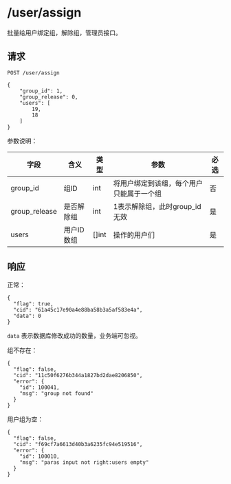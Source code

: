 # /user/assign

批量给用户绑定组，解除组，管理员接口。

## 请求

```
POST /user/assign

{
	"group_id": 1,
	"group_release": 0,
	"users": [
		19,
		18
	]
}
```

参数说明：

| 字段   |      含义   |类型  |   参数 |  必选 |
|----------|--------|------|------|------|
| group_id | 组ID | int | 将用户绑定到该组，每个用户只能属于一个组 | 否 |
| group_release |    是否解除组   |   int | 1表示解除组，此时group_id无效| 是|
| users | 用户ID数组 | []int | 操作的用户们 | 是 |


## 响应

正常：

```
{
  "flag": true,
  "cid": "61a45c17e90a4e88ba58b3a5af583e4a",
  "data": 0
}
```

`data` 表示数据库修改成功的数量，业务端可忽视。


组不存在：

```
{
  "flag": false,
  "cid": "11c50f6276b344a1827bd2dae8206850",
  "error": {
    "id": 100041,
    "msg": "group not found"
  }
}
```

用户组为空：

```
{
  "flag": false,
  "cid": "f69cf7a6613d40b3a6235fc94e519516",
  "error": {
    "id": 100010,
    "msg": "paras input not right:users empty"
  }
}
```